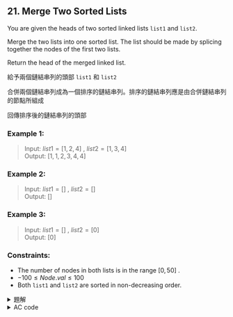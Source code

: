 ## 21. Merge Two Sorted Lists  

You are given the heads of two sorted linked lists `list1` and `list2`.  

Merge the two lists into one sorted list. The list should be made by splicing together the nodes of the first two lists.  

Return the head of the merged linked list.  

給予兩個鏈結串列的頭部 `list1` 和 `list2`  

合併兩個鏈結串列成為一個排序的鏈結串列。排序的鏈結串列應是由合併鏈結串列的節點所組成  

回傳排序後的鏈結串列的頭部  

### Example 1:  

> Input: $list1 = [1,2,4]$ , $list2 = [1,3,4]$  
> Output: $[1,1,2,3,4,4]$  

### Example 2:  

> Input: $list1 = []$ , $list2 = []$  
> Output: $[]$  

### Example 3:  

> Input: $list1 = []$ , $list2 = [0]$  
> Output: $[0]$  

### Constraints:  

* The number of nodes in both lists is in the range $[0, 50]$ .  
* $-100 \leq Node.val \leq 100$  
* Both `list1` and `list2` are sorted in non-decreasing order.  

<details>

<summary>題解</summary>

merge sort 的 merge 部分  
其實只要採用遞迴的方式來合併鏈結串列就可以了  

```cpp
/**
 * Definition for singly-linked list.
 * struct ListNode {
 *     int val;
 *     ListNode *next;
 *     ListNode() : val(0), next(nullptr) {}
 *     ListNode(int x) : val(x), next(nullptr) {}
 *     ListNode(int x, ListNode *next) : val(x), next(next) {}
 * };
 */
class Solution {
public:
    ListNode* mergeTwoLists(ListNode* list1, ListNode* list2) {
        if(list1==NULL){
            return list2;
        }
        if(list2==NULL){
            return list1;
        }
        if(list1->val<list2->val){
            list1->next=mergeTwoLists(list1->next,list2);
            return list1;
        }
        else{
            list2->next=mergeTwoLists(list2->next,list1);
            return list2;
        }
    }
};
```

<img width="669" alt="leet0021_0" src="https://github.com/user-attachments/assets/f6dc3a5a-1f26-4c11-b8e6-17de8515606c">  

* 空間複雜度： $O(n + m)$  
* 時間複雜度： $O(n + m)$  

</details>

<details>

<summary>AC code</summary>

```cpp
/**
 * Definition for singly-linked list.
 * struct ListNode {
 *     int val;
 *     ListNode *next;
 *     ListNode() : val(0), next(nullptr) {}
 *     ListNode(int x) : val(x), next(nullptr) {}
 *     ListNode(int x, ListNode *next) : val(x), next(next) {}
 * };
 */
class Solution {
public:
    ListNode* mergeTwoLists(ListNode* list1, ListNode* list2) {
        if(list1==NULL){
            return list2;
        }
        if(list2==NULL){
            return list1;
        }
        if(list1->val<list2->val){
            list1->next=mergeTwoLists(list1->next,list2);
            return list1;
        }
        else{
            list2->next=mergeTwoLists(list2->next,list1);
            return list2;
        }
    }
};
```

</details>
